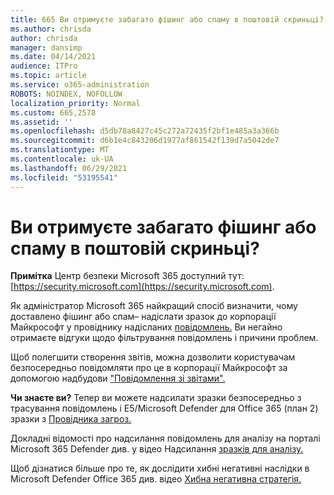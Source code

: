 ```yaml
---
title: 665 Ви отримуєте забагато фішинг або спаму в поштовій скриньці?
ms.author: chrisda
author: chrisda
manager: dansimp
ms.date: 04/14/2021
audience: ITPro
ms.topic: article
ms.service: o365-administration
ROBOTS: NOINDEX, NOFOLLOW
localization_priority: Normal
ms.custom: 665,2578
ms.assetid: ''
ms.openlocfilehash: d5db78a8427c45c272a72435f2bf1e485a3a366b
ms.sourcegitcommit: d6b1e4c843206d1977af861542f139d7a5042de7
ms.translationtype: MT
ms.contentlocale: uk-UA
ms.lasthandoff: 06/29/2021
ms.locfileid: "53195541"
---
```

# <a name="are-you-receiving-too-much-phish-or-spam-in-your-mailbox"></a>Ви отримуєте забагато фішинг або спаму в поштовій скриньці?

**Примітка** Центр безпеки Microsoft 365 доступний тут: [https://security.microsoft.com](https://security.microsoft.com).

Як адміністратор Microsoft 365 найкращий спосіб визначити, чому доставлено фішинг або спам– надіслати зразок до корпорації Майкрософт у провіднику надісланих [повідомлень.](https://security.microsoft.com/reportsubmission) Ви негайно отримаєте відгуки щодо фільтрування повідомлень і причини проблем.

Щоб полегшити створення звітів, можна дозволити користувачам безпосередньо повідомляти про це в корпорації Майкрософт за допомогою надбудови ["Повідомлення зі звітами".](https://appsource.microsoft.com/product/office/WA104381180?src=office&tab=Overview)

**Чи знаєте ви?** Тепер ви можете [](https://security.microsoft.com/messagetrace) надсилати зразки безпосередньо з трасування повідомлень і E5/Microsoft Defender для Office 365 (план 2) зразки з [Провідника загроз.](/microsoft-365/security/office-365-security/threat-explorer)

Докладні відомості про надсилання повідомлень для аналізу на порталі Microsoft 365 Defender див. у відео Надсилання [зразків для аналізу.](https://go.microsoft.com/fwlink/?linkid=2166435)

Щоб дізнатися більше про те, як дослідити хибні негативні наслідки в Microsoft Defender Office 365 див. відео [Хибна негативна стратегія.](https://go.microsoft.com/fwlink/?linkid=2166434)

